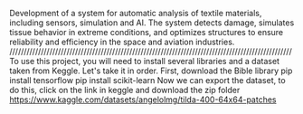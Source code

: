 Development of a system for automatic analysis of textile materials, including sensors, simulation and AI. The system detects damage, simulates tissue behavior in extreme conditions, and optimizes structures to ensure reliability and efficiency in the space and aviation industries.
///////////////////////////////////////////////////////////////////////////////////////////////////
To use this project, you will need to install several libraries and a dataset taken from Keggle. Let's take it in order. First, download the Bible library
pip install tensorflow
pip install scikit-learn
Now we can export the dataset, to do this, click on the link in keggle and download the zip folder
https://www.kaggle.com/datasets/angelolmg/tilda-400-64x64-patches
